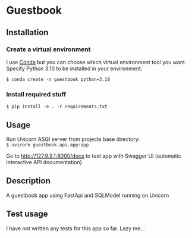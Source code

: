 # Guestbook

## Installation

### Create a virtual environment  

I use [Conda](https://docs.conda.io/projects/conda/en/latest/user-guide/install/index.html) but you can choose which virtual environment tool you want. Specify Python 3.10 to be installed in your environment.  

`$ conda create -n guestbook python=3.10`  

### Install required stuff  
`$ pip install -e . -r requirements.txt`  

## Usage
Run Uvicorn ASGI server from projects base directory:  
`$ uvicorn guestbook.api.app:app`  

Go to http://127.9.9.1:8000/docs to test app with Swagger UI (automatic interactive API documentation)  

## Description
A guestbook app using FastApi and SQLModel running on Uvicorn  

## Test usage
I have not written any tests for this app so far. Lazy me...


 